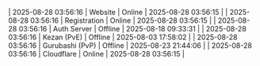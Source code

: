 | 2025-08-28 03:56:16 | Website | Online | 2025-08-28 03:56:15 |
| 2025-08-28 03:56:16 | Registration | Online | 2025-08-28 03:56:15 |
| 2025-08-28 03:56:16 | Auth Server | Offline | 2025-08-18 09:33:31 |
| 2025-08-28 03:56:16 | Kezan (PvE) | Offline | 2025-08-03 17:58:02 |
| 2025-08-28 03:56:16 | Gurubashi (PvP) | Offline | 2025-08-23 21:44:06 |
| 2025-08-28 03:56:16 | Cloudflare | Online | 2025-08-28 03:56:15 |
